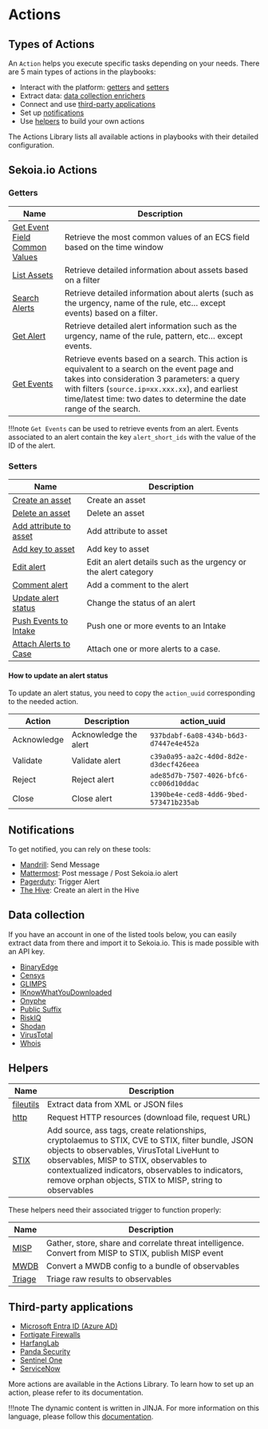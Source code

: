 # Actions

## Types of Actions

An `Action` helps you execute specific tasks depending on your needs. There are 5 main types of actions in the playbooks:

- Interact with the platform: [getters](#getters) and [setters](#setters)
- Extract data: [data collection enrichers](#data-collection)
- Connect and use [third-party applications](#third-party-applications)
- Set up [notifications](#notifications)
- Use [helpers](#Helpers) to build your own actions

The Actions Library lists all available actions in playbooks with their detailed configuration.

## Sekoia.io Actions

### Getters

| Name | Description |
| --- | --- |
| [Get Event Field Common Values](../library/sekoia-io/#get-event-field-common-values) | Retrieve the most common values of an ECS field based on the time window |
| [List Assets](../library/sekoia-io/#list-assets) | Retrieve detailed information about assets based on a filter |
| [Search Alerts](../library/sekoia-io/#search-alerts) | Retrieve detailed information about alerts (such as the urgency, name of the rule, etc… except events) based on a filter. |
| [Get Alert](../library/sekoia-io/#get-alert) | Retrieve detailed alert information such as the urgency, name of the rule, pattern, etc… except events. |
| [Get Events](../library/sekoia-io/#get-events) | Retrieve events based on a search. This action is equivalent to a search on the event page and takes into consideration 3 parameters: a query with filters (`source.ip=xx.xxx.xx`), and earliest time/latest time: two dates to determine the date range of the search. |

!!!note
	`Get Events` can be used to retrieve events from an alert. Events associated to an alert contain the key `alert_short_ids` with the value of the ID of the alert.

### Setters

| Name | Description |
| --- | --- |
| [Create an asset](../library/sekoia-io/#create-asset) | Create an asset |
| [Delete an asset](../library/sekoia-io/#delete-an-asset) | Delete an asset |
| [Add attribute to asset](../library/sekoia-io/#add-attribute-to-asset) | Add attribute to asset |
| [Add key to asset](../library/sekoia-io/#add-key-to-asset) | Add key to asset |
| [Edit alert](../library/sekoia-io/#edit-alert) | Edit an alert details such as the urgency or the alert category |
| [Comment alert](../library/sekoia-io/#comment-alert) | Add a comment to the alert |
| [Update alert status](../library/sekoia-io/#update-alert-status) | Change the status of an alert |
| [Push Events to Intake](../library/sekoia-io/#push-events-to-intake) | Push one or more events to an Intake |
| [Attach Alerts to Case](../library/sekoia-io/#attach-alerts-to-case) | Attach one or more alerts to a case. |


#### How to update an alert status

To update an alert status, you need to copy the `action_uuid` corresponding to the needed action.

| Action | Description | action_uuid |
| --- | --- | --- |
| Acknowledge | Acknowledge the alert | `937bdabf-6a08-434b-b6d3-d7447e4e452a` |
| Validate | Validate alert | `c39a0a95-aa2c-4d0d-8d2e-d3decf426eea` |
| Reject | Reject alert | `ade85d7b-7507-4026-bfc6-cc006d10ddac` |
| Close | Close alert | `1390be4e-ced8-4dd6-9bed-573471b235ab` |

## Notifications

To get notified, you can rely on these tools:

- [Mandrill](library/mandrill.md): Send Message
- [Mattermost](library/mattermost.md): Post message / Post Sekoia.io alert
- [Pagerduty](library/pagerduty.md): Trigger Alert
- [The Hive](library/the-hive.md): Create an alert in the Hive

## Data collection

If you have an account in one of the listed tools below, you can easily extract data from there and import it to Sekoia.io. This is made possible with an API key.

- [BinaryEdge](library/binaryedge-s-api.md)
- [Censys](library/censys.md)
- [GLIMPS](library/glimps.md)
- [IKnowWhatYouDownloaded](library/iknowwhatyoudownload.md)
- [Onyphe](library/onyphe.md)
- [Public Suffix](library/public-suffix.md)
- [RiskIQ](library/riskiq.md)
- [Shodan](library/shodan.md)
- [VirusTotal](library/virustotal.md)
- [Whois](library/whois.md)

## Helpers

| Name | Description |
| --- | --- |
| [fileutils](library/fileutils.md) | Extract data from XML or JSON files |
| [http](library/http.md) | Request HTTP resources (download file, request URL) |
| [STIX](library/stix.md) | Add source, ass tags, create relationships, cryptolaemus to STIX, CVE to STIX, filter bundle, JSON objects to observables, VirusTotal LiveHunt to observables, MISP to STIX, observables to contextualized indicators, observables to indicators, remove orphan objects, STIX to MISP, string to observables |

These helpers need their associated trigger to function properly:

| Name | Description |
| --- | --- |
| [MISP](library/misp.md) | Gather, store, share and correlate threat intelligence. Convert from MISP to STIX, publish MISP event |
| [MWDB](library/mwdb.md) | Convert a MWDB config to a bundle of observables |
| [Triage](library/triage.md) | Triage raw results to observables |

## Third-party applications

- [Microsoft Entra ID (Azure AD) ](library/entra-id.md)
- [Fortigate Firewalls](library/fortigate-firewalls.md)
- [HarfangLab](library/harfanglab.md)
- [Panda Security](library/panda-security.md)
- [Sentinel One](library/sentinel-one.md)
- [ServiceNow](library/servicenow.md)

More actions are available in the Actions Library. To learn how to set up an action, please refer to its documentation.

!!!note
	The dynamic content is written in JINJA. For more information on this language, please follow this [documentation](https://jinja.palletsprojects.com/en/2.10.x/templates/).
